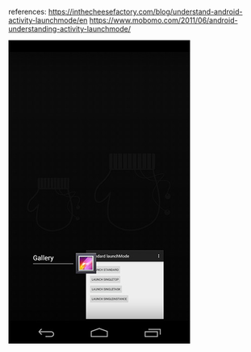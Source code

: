 references:
https://inthecheesefactory.com/blog/understand-android-activity-launchmode/en
https://www.mobomo.com/2011/06/android-understanding-activity-launchmode/



![image][gallerystandard]

[gallerystandard]: images/gallerystandard.jpg "gallery standard"
[gallerystandard]: images/gallerystandard.jpg "gallery standard"